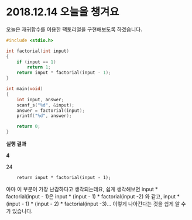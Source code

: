 # 2018.12.14 오늘을 챙겨요

오늘은 재귀함수를 이용한 팩토리얼을 구현해보도록 하겠습니다.



```C
#include <stdio.h>

int factorial(int input)
{
	if (input == 1)
		return 1;
	return input * factorial(input - 1);
}

int main(void)
{
	int input, answer;
	scanf_s("%d", &input);
	answer = factorial(input);
	printf("%d", answer);

	return 0;
}
```

**실행 결과**

**4**

24



~~~
	return input * factorial(input - 1);
~~~

아마 이 부분이 가장 난감하다고 생각되는데요, 쉽게 생각해보면 input * factorial(input - 1)은 input * (input - 1) * factorial(input -2) 와 같고, input * (input - 1) * (input - 2) * factorial(input -3)... 이렇게 나아간다는 것을 쉽게 알 수가 있습니다.